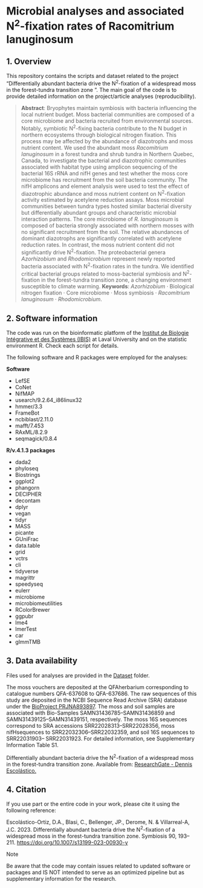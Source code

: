 # Microbial analyses and associated N<sup>2</sup>-fixation rates of Racomitrium lanuginosum 

## 1. Overview
This repository contains the scripts and dataset related to the project “Differentially abundant bacteria drive the N<sup>2</sup>-fixation of a widespread moss in the forest-tundra transition zone ”. The main goal of the code is to provide detailed information on the project/article analyses (reproducibility).

> **Abstract**: Bryophytes maintain symbiosis with bacteria influencing the local nutrient budget. Moss bacterial communities are composed of a core microbiome and bacteria recruited from environmental sources. Notably, symbiotic N<sup>2</sup>-fixing bacteria contribute to the N budget in northern ecosystems through biological nitrogen fixation. This process may be affected by the abundance of diazotrophs and moss nutrient content. We used the abundant moss *Racomitrium lanuginosum* in a forest tundra and shrub tundra in Northern Quebec, Canada, to investigate the bacterial and diazotrophic communities associated with habitat type using amplicon sequencing of the bacterial 16S rRNA and nifH genes and test whether the moss core microbiome has recruitment from the soil bacteria community. The nifH amplicons and element analysis were used to test the effect of diazotrophic abundance and moss nutrient content on N<sup>2</sup>-fixation activity estimated by acetylene reduction assays. Moss microbial communities between tundra types hosted similar bacterial diversity but differentially abundant groups and characteristic microbial interaction patterns. The core microbiome of *R. lanuginosum* is composed of bacteria strongly associated with northern mosses with no significant recruitment from the soil. The relative abundances of dominant diazotrophs are significantly correlated with acetylene reduction rates. In contrast, the moss nutrient content did not significantly drive N<sup>2</sup>-fixation. The proteobacterial genera *Azorhizobium* and *Rhodomicrobium* represent newly reported bacteria associated with N<sup>2</sup>-fixation rates in the tundra. We identified critical bacterial groups related to moss-bacterial symbiosis and N<sup>2</sup>-fixation in the forest-tundra transition zone, a changing environment susceptible to climate warming.
> **Keywords**: *Azorhizobium* · Biological nitrogen fixation · Core microbiome · Moss symbiosis · *Racomitrium lanuginosum* · *Rhodomicrobium*.

## 2. Software information
The code was run on the bioinformatic platform of the [Institut de Biologie Intégrative et des Systèmes (IBIS)](https://www.ibis.ulaval.ca/en/services-2/bioinformatics/documentation-servers/) at Laval University and on the statistic environment R. Check each script for details.

The following software and R packages were employed for the analyses:

**Software**
- LefSE
- CoNet
- NifMAP
- usearch/9.2.64_i86linux32
- hmmer/3.3
- FrameBot
- ncbiblast/2.11.0
- mafft/7.453
- RAxML/8.2.9
- seqmagick/0.8.4

**R/v.4.1.3 packages**
- dada2
- phyloseq
- Biostrings
- ggplot2
- phangorn
- DECIPHER
- decontam
- dplyr
- vegan
- tidyr
- MASS
- picante
- GUniFrac
- data.table
- grid
- vctrs
- cli
- tidyverse
- magrittr
- speedyseq
- eulerr
- microbiome
- microbiomeutilities
- RColorBrewer
- ggpubr
- lme4
- lmerTest
- car
- glmmTMB

## 3. Data availability
Files used for analyses are provided in the [Dataset](Microbiome_R_lanu/main/Dataset) folder.

The moss vouchers are deposited at the QFAherbarium corresponding to catalogue numbers QFA-637608 to QFA-637686. The raw sequences of this study are deposited in the NCBI Sequence Read Archive (SRA) database under the [BioProject PRJNA893897](https://www.ncbi.nlm.nih.gov/bioproject/PRJNA893897/). The moss and soil samples are associated with Bio-Samples SAMN31436785–SAMN31436859 and SAMN31439125–SAMN31439151, respectively. The moss 16S sequences correspond to SRA accessions SRR22028313–SRR22028356, moss nifHsequences to SRR22032306–SRR22032359, and soil 16S sequences to SRR22031903– SRR22031923. For detailed information, see Supplementary Information Table S1.

Differentially abundant bacteria drive the N<sup>2</sup>-fixation of a widespread moss in the forest-tundra transition zone. Available from: [ResearchGate - Dennis Escolástico.](https://www.researchgate.net/publication/372956582_Differentially_abundant_bacteria_drive_the_N2-fixation_of_a_widespread_moss_in_the_forest-tundra_transition_zone)

## 4. Citation
If you use part or the entire code in your work, please cite it using the following reference:

Escolástico-Ortiz, D.A., Blasi, C., Bellenger, JP., Derome, N. & Villarreal-A, J.C. 2023. Differentially abundant bacteria drive the N<sup>2</sup>-fixation of a widespread moss in the forest-tundra transition zone. Symbiosis 90, 193–211. https://doi.org/10.1007/s13199-023-00930-y

> [!NOTE]
Be aware that the code may contain issues related to updated software or packages and IS NOT intended to serve as an optimized pipeline but as supplementary information for the research.
